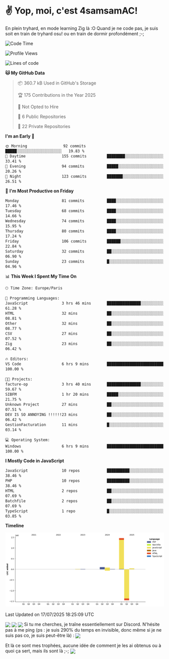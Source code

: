# ✌ Yop, moi, c'est 4samsamAC!

En plein tryhard, en mode learning Zig là :O Quand je ne code pas, je suis soit en train de tryhard osu! ou en train de dormir profondément ;-;

<!--START_SECTION:waka-->
![Code Time](http://img.shields.io/badge/Code%20Time-831%20hrs%2048%20mins-blue)

![Profile Views](http://img.shields.io/badge/Profile%20Views-28-blue)

![Lines of code](https://img.shields.io/badge/From%20Hello%20World%20I%27ve%20Written-1.7%20million%20lines%20of%20code-blue)

**🐱 My GitHub Data** 

> 📦 360.7 kB Used in GitHub's Storage 
 > 
> 🏆 175 Contributions in the Year 2025
 > 
> 🚫 Not Opted to Hire
 > 
> 📜 6 Public Repositories 
 > 
> 🔑 22 Private Repositories 
 > 
**I'm an Early 🐤** 

```text
🌞 Morning                92 commits          █████░░░░░░░░░░░░░░░░░░░░   19.83 % 
🌆 Daytime                155 commits         ████████░░░░░░░░░░░░░░░░░   33.41 % 
🌃 Evening                94 commits          █████░░░░░░░░░░░░░░░░░░░░   20.26 % 
🌙 Night                  123 commits         ███████░░░░░░░░░░░░░░░░░░   26.51 % 
```
📅 **I'm Most Productive on Friday** 

```text
Monday                   81 commits          ████░░░░░░░░░░░░░░░░░░░░░   17.46 % 
Tuesday                  68 commits          ████░░░░░░░░░░░░░░░░░░░░░   14.66 % 
Wednesday                74 commits          ████░░░░░░░░░░░░░░░░░░░░░   15.95 % 
Thursday                 80 commits          ████░░░░░░░░░░░░░░░░░░░░░   17.24 % 
Friday                   106 commits         ██████░░░░░░░░░░░░░░░░░░░   22.84 % 
Saturday                 32 commits          ██░░░░░░░░░░░░░░░░░░░░░░░   06.90 % 
Sunday                   23 commits          █░░░░░░░░░░░░░░░░░░░░░░░░   04.96 % 
```


📊 **This Week I Spent My Time On** 

```text
🕑︎ Time Zone: Europe/Paris

💬 Programming Languages: 
JavaScript               3 hrs 46 mins       ███████████████░░░░░░░░░░   61.28 % 
HTML                     32 mins             ██░░░░░░░░░░░░░░░░░░░░░░░   08.81 % 
Other                    32 mins             ██░░░░░░░░░░░░░░░░░░░░░░░   08.77 % 
CSV                      27 mins             ██░░░░░░░░░░░░░░░░░░░░░░░   07.52 % 
Zig                      23 mins             ██░░░░░░░░░░░░░░░░░░░░░░░   06.42 % 

🔥 Editors: 
VS Code                  6 hrs 9 mins        █████████████████████████   100.00 % 

🐱‍💻 Projects: 
facture-op               3 hrs 40 mins       ███████████████░░░░░░░░░░   59.67 % 
SIBFM                    1 hr 20 mins        █████░░░░░░░░░░░░░░░░░░░░   21.75 % 
Unknown Project          27 mins             ██░░░░░░░░░░░░░░░░░░░░░░░   07.51 % 
DEV IS SO ANNOYING !!!!!!23 mins             ██░░░░░░░░░░░░░░░░░░░░░░░   06.42 % 
GestionFacturation       11 mins             █░░░░░░░░░░░░░░░░░░░░░░░░   03.14 % 

💻 Operating System: 
Windows                  6 hrs 9 mins        █████████████████████████   100.00 % 
```

**I Mostly Code in JavaScript** 

```text
JavaScript               10 repos            ██████████░░░░░░░░░░░░░░░   38.46 % 
PHP                      10 repos            ██████████░░░░░░░░░░░░░░░   38.46 % 
HTML                     2 repos             ██░░░░░░░░░░░░░░░░░░░░░░░   07.69 % 
Batchfile                2 repos             ██░░░░░░░░░░░░░░░░░░░░░░░   07.69 % 
TypeScript               1 repo              █░░░░░░░░░░░░░░░░░░░░░░░░   03.85 % 
```



**Timeline**

![Lines of Code chart](https://raw.githubusercontent.com/4samsamAC/4samsamAC/main/assets/bar_graph.png)


 Last Updated on 17/07/2025 18:25:09 UTC
<!--END_SECTION:waka-->
<img align="center" src="https://wakatime.com/share/@05e9693c-ae09-4eda-80e1-420e9727a814/cd575566-5d1a-4a1b-bd1b-7821aa98ed37.svg"/>
<img align="center" src="https://github-readme-stats.vercel.app/api?username=4samsamAC&show_icons=true&theme=midnight-purple&count_private=true"/>
<img align="center" src="https://github-readme-stats.vercel.app/api/top-langs/?username=4samsamAC&layout=compact&theme=midnight-purple&count_private=true"/>
<!-- [![Ashutosh's github activity graph](https://github-readme-activity-graph.vercel.app/graph?username=4samsamAC&bg_color=2f3640&color=00a8ff&line=82ccdd&point=00a8ff&area=true&hide_border=true)](https://github.com/ashutosh00710/github-readme-activity-graph) -->
Si tu me cherches, je traîne essentiellement sur Discord. N'hésite pas à me ping (ps : je suis 290% du temps en invisible, donc même si je ne suis pas co, je suis peut-être là) : 
<a href="discord://-/users/581625633830993961"><img align="center" src="https://discord.c99.nl/widget/theme-2/581625633830993961.png"/></a>

Et là ce sont mes trophées, aucune idée de comment je les ai obtenus ou à quoi ça sert, mais ils sont là ;-;
<img align="center" src="https://github-profile-trophy.vercel.app/?username=4samsamAC&theme=onedark"/>
